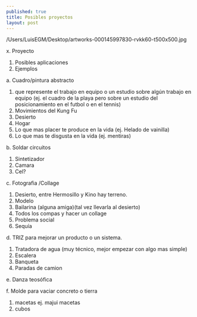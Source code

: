 ```yaml
---
published: true
title: Posibles proyectos
layout: post
---
```

/Users/LuisEGM/Desktop/artworks-000145997830-rvkk60-t500x500.jpg

x. Proyecto

1. Posibles aplicaciones
2. Ejemplos



a. Cuadro/pintura abstracto

1.  que represente el trabajo en equipo o un estudio sobre algún trabajo en equipo (ej. el cuadro de la playa pero sobre un estudio del posicionamiento en el futbol o en el tennis)
2. Movimientos del Kung Fu
3. Desierto
4. Hogar
5. Lo que mas placer te produce en la vida (ej. Helado de vainilla)
6. Lo que mas te disgusta en la vida (ej. mentiras)


b. Soldar circuitos

1. Sintetizador 
2. Camara
3. Cel?


c. Fotografia /Collage

1. Desierto, entre Hermosillo y Kino hay terreno.
2. Modelo
3. Bailarina (alguna amiga)(tal vez llevarla al desierto)
4. Todos los compas y hacer un collage 
5. Problema social 
6. Sequía



d. TRIZ para mejorar un producto o un sistema.

1. Tratadora de agua (muy técnico, mejor empezar con algo mas simple)
2. Escalera
3. Banqueta
4. Paradas de camion


e. Danza teosófica

f. Molde para vaciar concreto o tierra

1. macetas ej. majui macetas
2. cubos